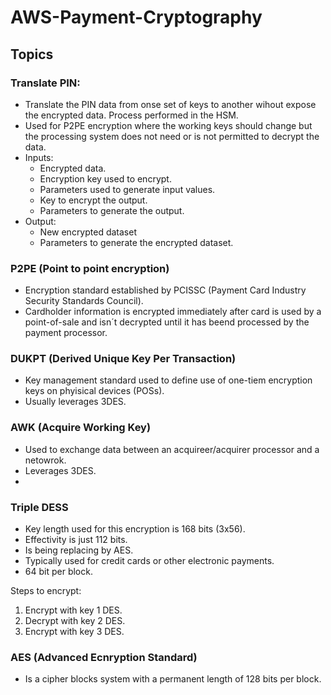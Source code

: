 # AWS-Payment-Cryptography

## Topics

### Translate PIN:
- Translate the PIN data from onse set of keys to another wihout expose the encrypted data. Process performed in the HSM.
- Used for P2PE encryption where the working keys should change but the processing system does not need or is not permitted to decrypt the data.
- Inputs:
  - Encrypted data.
  - Encryption key used to encrypt.
  - Parameters used to generate input values.
  - Key to encrypt the output.
  - Parameters to generate the output.
- Output:
  - New encrypted dataset
  - Parameters to generate the encrypted dataset.

### P2PE (Point to point encryption)
- Encryption standard established by PCISSC (Payment Card Industry Security Standards Council).
- Cardholder information is encrypted immediately after card is used by a point-of-sale and isn´t decrypted until it has beend processed by the payment processor.

### DUKPT (Derived Unique Key Per Transaction)
- Key management standard used to define use of one-tiem encryption keys on phyisical devices (POSs).
- Usually leverages 3DES.

### AWK (Acquire Working Key)
- Used to exchange data between an acquireer/acquirer processor and a netowrok.
- Leverages 3DES.
- 

### Triple DESS
- Key length used for this encryption is 168 bits (3x56).
- Effectivity is just 112 bits.
- Is being replacing by AES.
- Typically used for credit cards or other electronic payments.
- 64 bit per block.

Steps to encrypt:
  1. Encrypt with key 1 DES.
  2. Decrypt with key 2 DES.
  3. Encrypt with key 3 DES.

### AES (Advanced Ecnryption Standard)
- Is a cipher blocks system with a permanent length of 128 bits per block.
